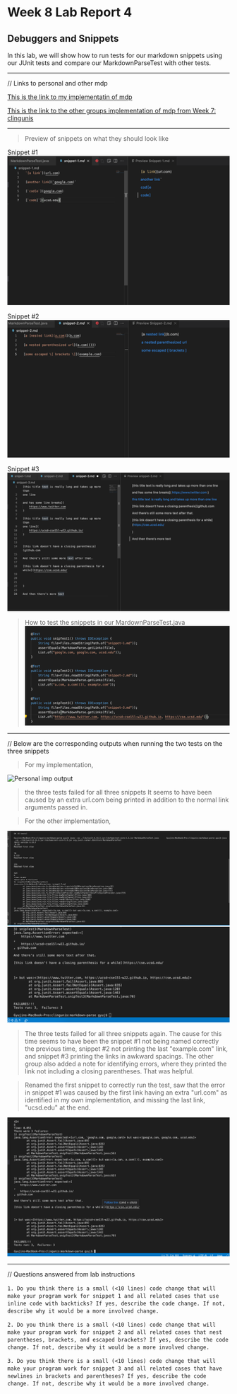 # Week 8 Lab Report 4
## Debuggers and Snippets


In this lab, we will show how to run tests for our markdown snippets
using our JUnit tests and compare our MarkdownParseTest with other tests.

___

// Links to personal and other mdp

[This is the link to my implementatin of mdp](https://github.com/gyuj/markdown-parse.git)

[This is the link to the other groups implementation of mdp from Week 7: clingunis ](https://github.com/clingunis/markdown-parse.git)
___

> Preview of snippets on what they should look like

Snippet #1
![Snippet 1](snip-1_prev.png)

Snippet #2
![Snippet_2](snip-2_prev.png)

Snippet #3
![Snippet_3](snip-3_prev.png)

> How to test the snippets in our MardownParseTest.java
![Code for tests of snippets](mdp-sniptest.png)

___

// Below are the corresponding outputs when running the two tests on the three snippets

> For my implementation, 

![Personal imp output](my_imp_output.png)

> the three tests failed for all three snippets
> It seems to have been caused by an extra url.com being printed in addition to the normal link arguments passed in.


> For the other implementation, 

![Other imp out](other_output_1.png)
![Other_imp_out_fin](other_output_2.png)

> The three tests failed for all three snippets again. 
> The cause for this time seems to have been the snippet #1 not being named correctly the previous time, snippet #2 not printing the last "example.com" link, and snippet #3 printing the links in awkward spacings. The other group also added a note for identifying errors, where they printed the link not including a closing parentheses. That was helpful.

> Renamed the first snippet to correctly run the test, saw that the error in snippet #1 was caused by the first link having an extra "url.com" as identified in my own implementation, and missing the last link, "ucsd.edu" at the end.

![Fixed other imp](fixed_snippet1.png)

___

// Questions answered from lab instructions

`1. Do you think there is a small (<10 lines) code change that will make your program work for snippet 1 and all related cases that use inline code with backticks? If yes, describe the code change. If not, describe why it would be a more involved change.`

`2. Do you think there is a small (<10 lines) code change that will make your program work for snippet 2 and all related cases that nest parentheses, brackets, and escaped brackets? If yes, describe the code change. If not, describe why it would be a more involved change. `

`3. Do you think there is a small (<10 lines) code change that will make your program work for snippet 3 and all related cases that have newlines in brackets and parentheses? If yes, describe the code change. If not, describe why it would be a more involved change.`



